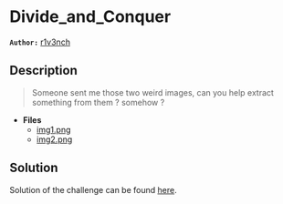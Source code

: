 # Divide_and_Conquer

**`Author:`** [r1v3nch](https://github.com/Walid-Berrouk)

## Description

> Someone sent me those two weird images, can you help extract something from them ? somehow ?





- **Files** 
 	- [img1.png](challenge/img1.png)
	- [img2.png](challenge/img2.png)

## Solution
Solution of the challenge can be found [here](solution/).
